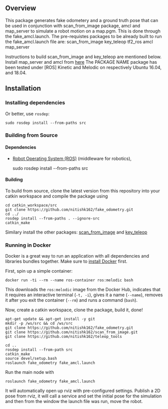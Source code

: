 
## Overview

This package generates fake odometery and a ground truth pose that can be used in conjunction with scan_from_image package,
amcl and map_server to simulate a robot motion on a map.pgm. This is done through the fake_amcl.launch.
The pre-requistes packages to be already built to run the fake_amcl.launch file are:
scan_from_image
key_teleop
tf2_ros
amcl
map_server

Instructions to build scan_from_image and key_teleop are mentioned below. Install map_server and amcl from [here](https://github.com/ros-planning/navigation/tree/melodic-devel)
The PACKAGE NAME package has been tested under [ROS] Kinetic and Melodic on respectively Ubuntu 16.04, and 18.04.


## Installation

### Installing dependencies
    
Or better, use `rosdep`:

	sudo rosdep install --from-paths src

### Building from Source

#### Dependencies

- [Robot Operating System (ROS)](http://wiki.ros.org) (middleware for robotics),

	sudo rosdep install --from-paths src

#### Building

To build from source, clone the latest version from this repository into your catkin workspace and compile the package using

	cd catkin_workspace/src
	git clone https://github.com/nitishk162/fake_odometry.git
	cd ../
	rosdep install --from-paths . --ignore-src
	catkin_make

Similary install the other packages: [scan_from_image](https://github.com/nitishk162/scan_from_image) and [key_teleop](https://github.com/nitishk162/teleop_tools)

### Running in Docker

Docker is a great way to run an application with all dependencies and libraries bundles together. 
Make sure to [install Docker](https://docs.docker.com/get-docker/) first. 

First, spin up a simple container:

	docker run -ti --rm --name ros-container ros:melodic bash
	
This downloads the `ros:melodic` image from the Docker Hub, indicates that it requires an interactive terminal (`-t, -i`), gives it a name (`--name`), removes it after you exit the container (`--rm`) and runs a command (`bash`).

Now, create a catkin workspace, clone the package, build it, done!

	apt-get update && apt-get install -y git
	mkdir -p /ws/src && cd /ws/src
	git clone https://github.com/nitishk162/fake_odometry.git
	git clone https://github.com/nitishk162/scan_from_image.git
	git clone https://github.com/nitishk162/teleop_tools

	cd ..
	rosdep install --from-path src
	catkin_make
	source devel/setup.bash
	roslaunch fake_odometry fake_amcl.launch


Run the main node with

	roslaunch fake_odometry fake_amcl.launch
It will automatically open up rviz with pre-configured settings. Publish a 2D pose from rviz, it will call a service and set the initial pose for the simulation and then from the window the launch file was run, move the robot.
